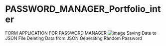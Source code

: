 # PASSWORD_MANAGER_Portfolio_inter
FORM APPLICATION FOR PASSWORD MANAGER
![image](https://user-images.githubusercontent.com/67830778/168877414-bc86ec55-e17b-4c23-aa16-895e4987e362.png)
Saving Data to JSON File
Deleting Data from JSON
Generating Random Password
